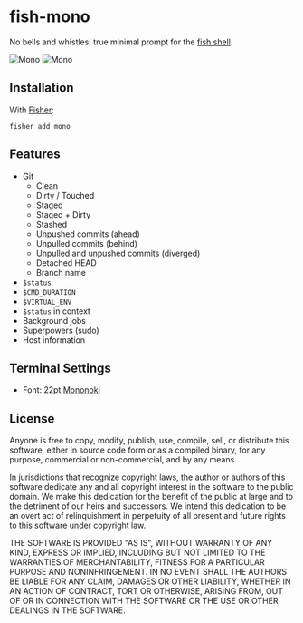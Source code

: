 # fish-mono

No bells and whistles, true minimal prompt for the [fish shell](https://fishshell.com).

![Mono](https://cloud.githubusercontent.com/assets/8317250/15419836/bfeddb0e-1ea3-11e6-9a56-21dc7dd79d4b.png)
![Mono](https://cloud.githubusercontent.com/assets/8317250/15419851/f1925504-1ea3-11e6-9902-29f03b5101b4.png)

## Installation

With [Fisher](https://github.com/jorgebucaran/fisher):

```fish
fisher add mono
```

## Features

- Git
  - Clean
  - Dirty / Touched
  - Staged
  - Staged + Dirty
  - Stashed
  - Unpushed commits (ahead)
  - Unpulled commits (behind)
  - Unpulled and unpushed commits (diverged)
  - Detached HEAD
  - Branch name
- `$status`
- `$CMD_DURATION`
- `$VIRTUAL_ENV`
- `$status` in context
- Background jobs
- Superpowers (sudo)
- Host information

## Terminal Settings

- Font: 22pt [Mononoki](https://github.com/madmalik/mononoki)

## License

Anyone is free to copy, modify, publish, use, compile, sell, or distribute this software, either in source code form or as a compiled binary, for any purpose, commercial or non-commercial, and by any means.

In jurisdictions that recognize copyright laws, the author or authors of this software dedicate any and all copyright interest in the software to the public domain. We make this dedication for the benefit of the public at large and to the detriment of our heirs and successors. We intend this dedication to be an overt act of relinquishment in perpetuity of all present and future rights to this software under copyright law.

THE SOFTWARE IS PROVIDED "AS IS", WITHOUT WARRANTY OF ANY KIND, EXPRESS OR IMPLIED, INCLUDING BUT NOT LIMITED TO THE WARRANTIES OF MERCHANTABILITY, FITNESS FOR A PARTICULAR PURPOSE AND NONINFRINGEMENT. IN NO EVENT SHALL THE AUTHORS BE LIABLE FOR ANY CLAIM, DAMAGES OR OTHER LIABILITY, WHETHER IN AN ACTION OF CONTRACT, TORT OR OTHERWISE, ARISING FROM, OUT OF OR IN CONNECTION WITH THE SOFTWARE OR THE USE OR OTHER DEALINGS IN THE SOFTWARE.
